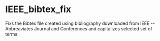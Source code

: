 IEEE_bibtex_fix
===============

Fixs the Bibtex file created using bibliography downloaded from IEEE -- Abbreaviates Journal and Conferences and capitalizes selected set of terms
